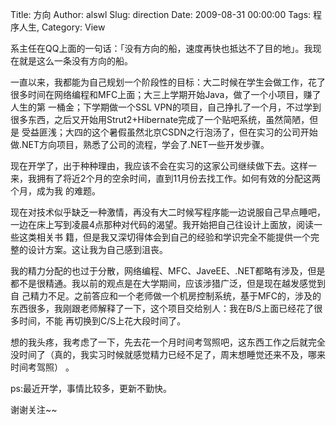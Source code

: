 Title: 方向
Author: alswl
Slug: direction
Date: 2009-08-31 00:00:00
Tags: 程序人生, 
Category: View

系主任在QQ上面的一句话：「没有方向的船，速度再快也抵达不了目的地」。我现在就是这么一条没有方向的船。

一直以来，我都能为自己规划一个阶段性的目标：大二时候在学生会做工作，花了很多时间在网络编程和MFC上面；大三上学期开始Java，做了一个小项目，赚了人生的第
一桶金；下学期做一个SSL VPN的项目，自己挣扎了一个月，不过学到很多东西，之后又开始用Strut2+Hibernate完成了一个贴吧系统，虽然简陋，但是
受益匪浅；大四的这个暑假虽然北京CSDN之行泡汤了，但在实习的公司开始做.NET方向项目，熟悉了公司的流程，学会了.NET一些开发步骤。

现在开学了，出于种种理由，我应该不会在实习的这家公司继续做下去。这样一来，我拥有了将近2个月的空余时间，直到11月份去找工作。如何有效的分配这两个月，成为我
的难题。

现在对技术似乎缺乏一种激情，再没有大二时候写程序能一边说服自己早点睡吧，一边在床上写到凌晨4点那种对代码的渴望。我开始把自己往设计上面放，阅读一些这类相关书
籍，但是我又深切得体会到自己的经验和学识完全不能提供一个完整的设计方案。这让我为自己感到沮丧。

我的精力分配的也过于分散，网络编程、MFC、JaveEE、.NET都略有涉及，但是都不是很精通。我以前的观点是在大学期间，应该涉猎广泛，但是现在越发感觉到自
己精力不足。之前答应和一个老师做一个机房控制系统，基于MFC的，涉及的东西很多，我刚跟老师解释了一下，这个项目交给别人：我在B/S上面已经花了很多时间，不能
再切换到C/S上花大段时间了。

想的我头疼，我考虑了一下，先去花一个月时间考驾照吧，这东西工作之后就完全没时间了（真的，我实习时候就感觉精力已经不足了，周末想睡觉还来不及，哪来时间考驾照）
。

ps:最近开学，事情比较多，更新不勤快。

谢谢关注~~

